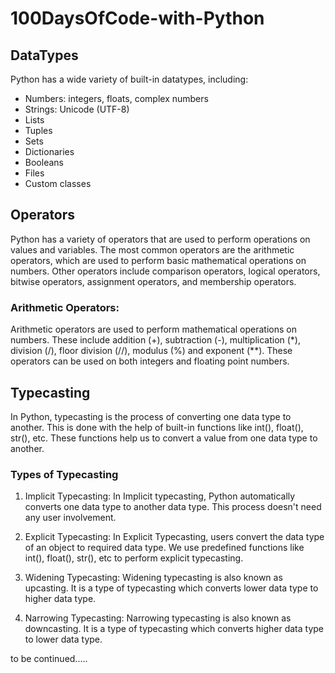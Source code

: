 # 100DaysOfCode-with-Python

## DataTypes 

 Python has a wide variety of built-in datatypes, including:

- Numbers: integers, floats, complex numbers
- Strings: Unicode (UTF-8)
- Lists
- Tuples
- Sets
- Dictionaries
- Booleans
- Files
- Custom classes

## Operators

Python has a variety of operators that are used to perform operations on values and variables. The most common operators are the arithmetic operators, which are used to perform basic mathematical operations on numbers. Other operators include comparison operators, logical operators, bitwise operators, assignment operators, and membership operators.

### Arithmetic Operators:
Arithmetic operators are used to perform mathematical operations on numbers. These include addition (+), subtraction (-), multiplication (*), division (/), floor division (//), modulus (%) and exponent (**). These operators can be used on both integers and floating point numbers.

## Typecasting
In Python, typecasting is the process of converting one data type to another. This is done with the help of built-in functions like int(), float(), str(), etc. These functions help us to convert a value from one data type to another.
### Types of Typecasting
1. Implicit Typecasting: In Implicit typecasting, Python automatically converts one data type to another data type.  This process doesn't need any user involvement. 

2. Explicit Typecasting: In Explicit Typecasting, users convert the data type of an object to required data type. We use predefined functions like int(), float(), str(), etc to perform explicit typecasting. 

3. Widening Typecasting: Widening typecasting is also known as upcasting. It is a type of typecasting which converts lower data type to higher data type.

4. Narrowing Typecasting: Narrowing typecasting is also known as downcasting. It is a type of typecasting which converts higher data type to lower data type.

to be continued.....

